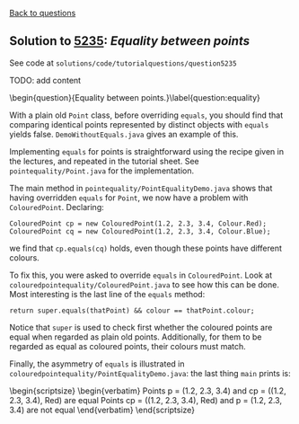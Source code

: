 [Back to questions](../README.md)

## Solution to [5235](../questions/5235): *Equality between points*

See code at `solutions/code/tutorialquestions/question5235`

TODO: add content


\begin{question}{Equality between points.}\label{question:equality}

With a plain old `Point` class, before overriding `equals`, you should find that
comparing identical points represented by distinct objects with `equals` yields false.
`DemoWithoutEquals.java` gives an example of this.

Implementing `equals` for points is straightforward using the recipe given in the lectures,
and repeated in the tutorial sheet.  See `pointequality/Point.java` for the implementation.

The main method in `pointequality/PointEqualityDemo.java` shows that having overridden
`equals` for `Point`, we now have a problem with `ColouredPoint`.  Declaring:

```
ColouredPoint cp = new ColouredPoint(1.2, 2.3, 3.4, Colour.Red);
ColouredPoint cq = new ColouredPoint(1.2, 2.3, 3.4, Colour.Blue);
```

we find that `cp.equals(cq)` holds, even though these points have different colours.

To fix this, you were asked to override `equals` in `ColouredPoint`.  Look at
`colouredpointequality/ColouredPoint.java` to see how this can be done.  Most interesting
is the last line of the `equals` method:

```
return super.equals(thatPoint) && colour == thatPoint.colour;
```

Notice that `super` is used to check first whether the coloured points are equal when
regarded as plain old points.  Additionally, for them to be regarded as equal as coloured points,
their colours must match.

Finally, the asymmetry of `equals` is illustrated in `colouredpointequality/PointEqualityDemo.java`:
the last thing `main` prints is:

\begin{scriptsize}
\begin{verbatim}
Points p = (1.2, 2.3, 3.4) and cp = ((1.2, 2.3, 3.4), Red) are equal
Points cp = ((1.2, 2.3, 3.4), Red) and p = (1.2, 2.3, 3.4) are not equal
\end{verbatim}
\end{scriptsize}

